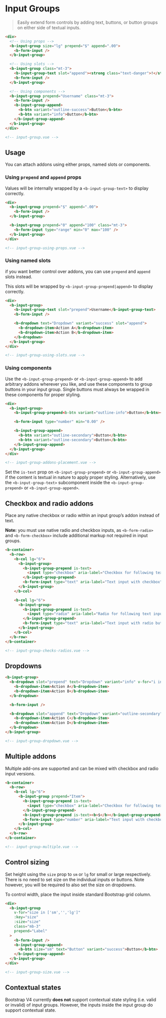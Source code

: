 # Input Groups

> Easily extend form controls by adding text, buttons, or button groups on either side of textual
> inputs.

```html
<div>
  <!-- Using props -->
  <b-input-group size="lg" prepend="$" append=".00">
    <b-form-input />
  </b-input-group>

  <!-- Using slots -->
  <b-input-group class="mt-3">
    <b-input-group-text slot="append"><strong class="text-danger">!</strong></b-input-group-text>
    <b-form-input />
  </b-input-group>

  <!-- Using components -->
  <b-input-group prepend="Username" class="mt-3">
    <b-form-input />
    <b-input-group-append>
      <b-btn variant="outline-success">Button</b-btn>
      <b-btn variant="info">Button</b-btn>
    </b-input-group-append>
  </b-input-group>
</div>

<!-- input-group.vue -->
```

## Usage

You can attach addons using either props, named slots or components.

### Using `prepend` and `append` props

Values will be internally wrapped by a `<b-input-group-text>` to display correctly.

```html
<div>
  <b-input-group prepend="$" append=".00">
    <b-form-input />
  </b-input-group>

  <b-input-group prepend="0" append="100" class="mt-3">
    <b-form-input type="range" min="0" max="100" />
  </b-input-group>
</div>

<!-- input-group-using-props.vue -->
```

### Using named slots

if you want better control over addons, you can use `prepend` and `append` slots instead.

This slots will be wrapped by `<b-input-group-prepend|append>` to display correctly.

```html
<div>
  <b-input-group>
    <b-input-group-text slot="prepend">Username</b-input-group-text>
    <b-form-input />

    <b-dropdown text="Dropdown" variant="success" slot="append">
      <b-dropdown-item>Action A</b-dropdown-item>
      <b-dropdown-item>Action B</b-dropdown-item>
    </b-dropdown>
  </b-input-group>
</div>

<!-- input-group-using-slots.vue -->
```

### Using components

Use the `<b-input-group-prepend>` or `<b-input-group-append>` to add arbitrary addons wherever you
like, and use these components to group buttons in your input group. Single buttons must always be
wrapped in these components for proper styling.

```html
<div>
  <b-input-group>
    <b-input-group-prepend<b-btn variant="outline-info">Button</b-btn></b-input-group-prepend>

    <b-form-input type="number" min="0.00" />

    <b-input-group-append>
      <b-btn variant="outline-secondary">Button</b-btn>
      <b-btn variant="outline-secondary">Button</b-btn>
    </b-input-group-append>
  </b-input-group>
</div>

<!-- input-group-addons-placement.vue -->
```

Set the `is-text` prop on `<b-input-group-prepend>` or `<b-input-group-append>` if the content is
textual in nature to apply proper styling. Alternatively, use the `<b-input-group-text>`
subcomponent inside the `<b-input-group-prepend>` or `<b-input-group-append>`.

## Checkbox and radio addons

Place any native checkbox or radio within an input group’s addon instead of text.

**Note:** you must use native radio and checkbox inputs, as `<b-form-radio>` and `<b-form-checkbox>`
include additional markup not required in input groups.

```html
<b-container>
  <b-row>
    <b-col lg="6">
      <b-input-group>
        <b-input-group-prepend is-text>
          <input type="checkbox" aria-label="Checkbox for following text input" />
        </b-input-group-prepend>
        <b-form-input type="text" aria-label="Text input with checkbox" />
      </b-input-group>
    </b-col>

    <b-col lg="6">
      <b-input-group>
        <b-input-group-prepend is-text>
          <input type="radio" aria-label="Radio for following text input" />
        </b-input-group-prepend>
        <b-form-input type="text" aria-label="Text input with radio button" />
      </b-input-group>
    </b-col>
  </b-row>
</b-container>

<!-- input-group-checks-radios.vue -->
```

## Dropdowns

```html
<b-input-group>
  <b-dropdown slot="prepend" text="Dropdown" variant="info" v-for="i in 2" :key="i">
    <b-dropdown-item>Action A</b-dropdown-item>
    <b-dropdown-item>Action B</b-dropdown-item>
  </b-dropdown>

  <b-form-input />

  <b-dropdown slot="append" text="Dropdown" variant="outline-secondary" v-for="i in 2" :key="i">
    <b-dropdown-item>Action C</b-dropdown-item>
    <b-dropdown-item>Action D</b-dropdown-item>
  </b-dropdown>
</b-input-group>

<!-- input-group-dropdown.vue -->
```

## Multiple addons

Multiple add-ons are supported and can be mixed with checkbox and radio input versions.

```html
<b-container>
  <b-row>
    <b-col lg="6">
      <b-input-group prepend="Item">
        <b-input-group-prepend is-text>
          <input type="checkbox" aria-label="Checkbox for following text input" />
        </b-input-group-prepend>
        <b-input-group-prepend is-text><b>$</b></b-input-group-prepend>
        <b-form-input type="number" aria-label="Text input with checkbox" />
      </b-input-group>
    </b-col>
  </b-row>
</b-container>

<!-- input-group-multiple.vue -->
```

## Control sizing

Set height using the `size` prop to `sm` or `lg` for small or large respectively. There is no need
to set size on the individual inputs or buttons. Note however, you will be required to also set the
size on dropdowns.

To control width, place the input inside standard Bootstrap grid column.

```html
<div>
  <b-input-group
    v-for="size in ['sm','','lg']"
    :key="size"
    :size="size"
    class="mb-3"
    prepend="Label"
  >
    <b-form-input />
    <b-input-group-append>
      <b-btn size="sm" text="Button" variant="success">Button</b-btn>
    </b-input-group-append>
  </b-input-group>
</div>

<!-- input-group-size.vue -->
```

## Contextual states

Bootstrap V4 currently **does not** support contextual state styling (i.e. valid or invalid) of
input groups. However, the inputs inside the input group do support contextual state.

<!-- Component reference added automatically from component package.json -->
